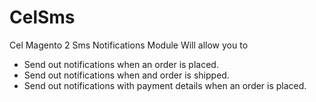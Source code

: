 # CelSms

Cel Magento 2 Sms Notifications Module Will allow you to

- Send out notifications when an order is placed.
- Send out notifications when and order is shipped.
- Send out notifications with payment details when an order is placed.

